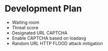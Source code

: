 # Development Plan

- Waiting room
- Threat score
- Designated URL CAPTCHA
- Enable CAPTCHA based on loadavg
- Random URL HTTP FLOOD attack mitigation